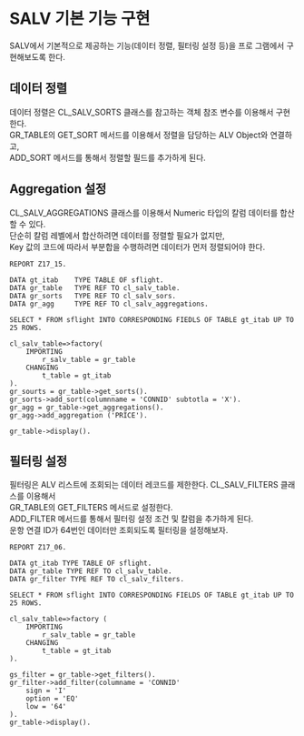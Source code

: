 # SALV 기본 기능 구현
SALV에서 기본적으로 제공하는 기능(데이터 정렬, 필터링 설정 등)을 프로 그램에서 구현해보도록 한다.

## 데이터 정렬
데이터 정렬은 CL_SALV_SORTS 클래스를 참고하는 객체 참조 변수를 이용해서 구현한다. <BR>
GR_TABLE의 GET_SORT 메서드를 이용해서 정렬을 담당하는 ALV Object와 연결하고, <BR>
ADD_SORT 메서드를 통해서 정렬할 필드를 추가하게 된다.

## Aggregation 설정
CL_SALV_AGGREGATIONS 클래스를 이용해서 Numeric 타입의 칼럼 데이터를 합산할 수 있다. <br>
단순히 칼럼 레벨에서 합산하려면 데이터를 정렬할 필요가 없지만, <br>
Key 값의 코드에 따라서 부분합을 수행하려면 데이터가 먼저 정렬되어야 한다.

```abap
REPORT Z17_15.

DATA gt_itab    TYPE TABLE OF sflight.
DATA gr_table   TYPE REF TO cl_salv_table.
DATA gr_sorts   TYPE REF TO cl_salv_sors.
DATA gr_agg     TYPE REF TO cl_salv_aggregations.

SELECT * FROM sflight INTO CORRESPONDING FIEDLS OF TABLE gt_itab UP TO 25 ROWS.

cl_salv_table=>factory(
    IMPORTING
        r_salv_table = gr_table
    CHANGING
        t_table = gt_itab
).
gr_sourts = gr_table->get_sorts().
gr_sorts->add_sort(columnname = 'CONNID' subtotla = 'X').
gr_agg = gr_table->get_aggregations().
gr_agg->add_aggregation ('PRICE').

gr_table->display().
```

## 필터링 설정
필터링은 ALV 리스트에 조회되는 데이터 레코드를 제한한다. CL_SALV_FILTERS 클래스를 이용해서 <BR>
GR_TABLE의 GET_FILTERS 메서드로 설정한다. <BR>
ADD_FILTER 메서드를 통해서 필터링 설정 조건 및 칼럼을 추가하게 된다. <BR>
운항 연결 ID가 64번인 데이터만 조회되도록 필터링을 설정해보자.


```ABAP
REPORT Z17_06.

DATA gt_itab TYPE TABLE OF sflight.
DATA gr_table TYPE REF TO cl_salv_table.
DATA gr_filter TYPE REF TO cl_salv_filters.

SELECT * FROM sflight INTO CORRESPONDING FIELDS OF TABLE gt_itab UP TO 25 ROWS.

cl_salv_table=>factory (
    IMPORTING
        r_salv_table = gr_table
    CHANGING
        t_table = gt_itab        
).

gs_filter = gr_table->get_filters().
gr_filter->add_filter(columname = 'CONNID'
    sign = 'I'
    option = 'EQ'
    low = '64'
).
gr_table->display().   
```